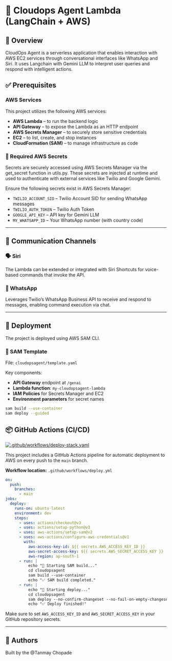 # 🤖 Cloudops Agent Lambda (LangChain + AWS)

## 📝 Overview

CloudOps Agent is a serverless application that enables interaction with AWS EC2 services through conversational interfaces like WhatsApp and Siri. It uses Langchain with Gemini LLM to interpret user queries and respond with intelligent actions.

## ✅ Prerequisites

### AWS Services
This project utilizes the following AWS services:
- **AWS Lambda** – to run the backend logic
- **API Gateway** – to expose the Lambda as an HTTP endpoint
- **AWS Secrets Manager** – to securely store sensitive credentials
- **EC2** – to list, create, and stop instances
- **CloudFormation (SAM)** – to manage infrastructure as code


### 🔐 Required AWS Secrets

Secrets are securely accessed using AWS Secrets Manager via the get_secret function in utils.py. These secrets are injected at runtime and used to authenticate with external services like Twilio and Google Gemini.

Ensure the following secrets exist in AWS Secrets Manager:
- `TWILIO_ACCOUNT_SID` – Twilio Account SID for sending WhatsApp messages
- `TWILIO_AUTH_TOKEN` – Twilio Auth Token
- `GOOGLE_API_KEY` – API key for Gemini LLM
- `MY_WHATSAPP_ID` – Your WhatsApp number (with country code)

---

## 💬 Communication Channels

### 🗣️ Siri
The Lambda can be extended or integrated with Siri Shortcuts for voice-based commands that invoke the API.

### 📱 WhatsApp
Leverages Twilio’s WhatsApp Business API to receive and respond to messages, enabling command execution via chat.

---

## 🚀 Deployment

The project is deployed using AWS SAM CLI.

### 📂 SAM Template

File: `cloudopsagent/template.yaml`

Key components:
- **API Gateway** endpoint at `/genai`
- **Lambda function**: `my-cloudopsagent-lambda`
- **IAM Policies** for Secrets Manager and EC2
- **Environment parameters** for secret names

```bash
sam build --use-container
sam deploy --guided
```

## 📦 GitHub Actions (CI/CD)

[![.github/workflows/deploy-stack.yaml](https://github.com/Tanmay-developer/automating_cloudops/actions/workflows/deploy-stack.yaml/badge.svg?branch=main&event=push)](https://github.com/Tanmay-developer/automating_cloudops/actions/workflows/deploy-stack.yaml)

This project includes a GitHub Actions pipeline for automatic deployment to AWS on every push to the `main` branch.

**Workflow location:** `.github/workflows/deploy.yml`

```yaml
on:
  push:
    branches:
      - main
jobs:
  deploy:
    runs-on: ubuntu-latest
    environment: dev
    steps:
      - uses: actions/checkout@v3
      - uses: actions/setup-python@v3
      - uses: aws-actions/setup-sam@v2
      - uses: aws-actions/configure-aws-credentials@v1
        with:
          aws-access-key-id: ${{ secrets.AWS_ACCESS_KEY_ID }}
          aws-secret-access-key: ${{ secrets.AWS_SECRET_ACCESS_KEY }}
          aws-region: ap-south-1
      - run: |
          echo "🔨 Starting SAM build..."
          cd cloudopsagent
          sam build --use-container
          echo "✅ SAM build completed."
      - run: |
          echo "🚀 Starting deploy..."
          cd cloudopsagent
          sam deploy --no-confirm-changeset --no-fail-on-empty-changeset
          echo "✅ Deploy finished!"
```
Make sure to set `AWS_ACCESS_KEY_ID` and `AWS_SECRET_ACCESS_KEY` in your GitHub repository secrets.

---

## 👥 Authors

Built by the @Tanmay Chopade